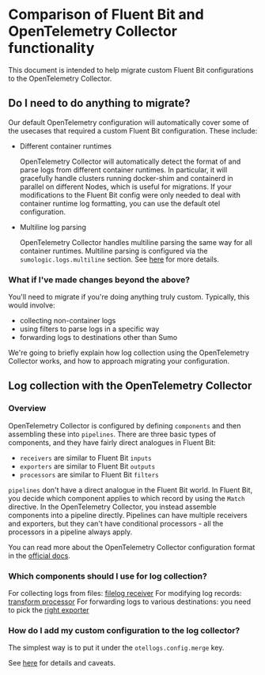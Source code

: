 # Comparison of Fluent Bit and OpenTelemetry Collector functionality

This document is intended to help migrate custom Fluent Bit configurations to the OpenTelemetry Collector.

## Do I need to do anything to migrate?

Our default OpenTelemetry configuration will automatically cover some of the usecases that required a custom Fluent Bit configuration. These
include:

- Different container runtimes

  OpenTelemetry Collector will automatically detect the format of and parse logs from different container runtimes. In particular, it will
  gracefully handle clusters running docker-shim and containerd in parallel on different Nodes, which is useful for migrations. If your
  modifications to the Fluent Bit config were only needed to deal with container runtime log formatting, you can use the default otel
  configuration.

- Multiline log parsing

  OpenTelemetry Collector handles multiline parsing the same way for all container runtimes. Multiline parsing is configured via the
  `sumologic.logs.multiline` section. See [here][otel_multiline] for more details.

### What if I've made changes beyond the above?

You'll need to migrate if you're doing anything truly custom. Typically, this would involve:

- collecting non-container logs
- using filters to parse logs in a specific way
- forwarding logs to destinations other than Sumo

We're going to briefly explain how log collection using the OpenTelemetry Collector works, and how to approach migrating your configuration.

## Log collection with the OpenTelemetry Collector

### Overview

OpenTelemetry Collector is configured by defining `components` and then assembling these into `pipelines`. There are three basic types of
components, and they have fairly direct analogues in Fluent Bit:

- `receivers` are similar to Fluent Bit `inputs`
- `exporters` are similar to Fluent Bit `outputs`
- `processors` are similar to Fluent Bit `filters`

`pipelines` don't have a direct analogue in the Fluent Bit world. In Fluent Bit, you decide which component applies to which record by using
the `Match` directive. In the OpenTelemetry Collector, you instead assemble components into a pipeline directly. Pipelines can have multiple
receivers and exporters, but they can't have conditional processors - all the processors in a pipeline always apply.

You can read more about the OpenTelemetry Collector configuration format in the [official docs][otel_official_docs].

### Which components should I use for log collection?

For collecting logs from files: [filelog receiver][filelogreceiver] For modifying log records: [transform processor][transformprocessor] For
forwarding logs to various destinations: you need to pick the [right exporter][otel_distro_components]

### How do I add my custom configuration to the log collector?

The simplest way is to put it under the `otellogs.config.merge` key.

See [here][otel_config] for details and caveats.

[filelogreceiver]: https://github.com/open-telemetry/opentelemetry-collector-contrib/tree/main/receiver/filelogreceiver
[transformprocessor]: https://github.com/open-telemetry/opentelemetry-collector-contrib/tree/main/processor/transformprocessor
[otel_distro_components]: https://github.com/SumoLogic/sumologic-otel-collector#components
[otel_official_docs]: https://opentelemetry.io/docs/collector/
[otel_multiline]: opentelemetry-collector/logs.md#multiline-log-parsing
[otel_config]: opentelemetry-collector/logs.md#logs-configuration
